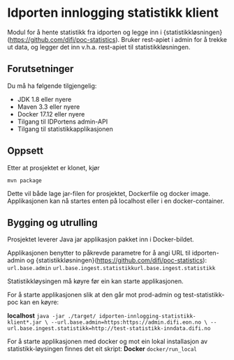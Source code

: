 # Idporten innlogging statistikk klient

Modul for å hente statistikk fra idporten og legge inn i {statistikkløsningen}(https://github.com/difi/poc-statistics).
Bruker rest-apiet i admin for å trekke ut data, og legger det inn v.h.a. rest-apiet til statistikkløsningen.

## Forutsetninger
Du må ha følgende tilgjengelig:
* JDK 1.8 eller nyere
* Maven 3.3 eller nyere
* Docker 17.12 eller nyere
* Tilgang til IDPortens admin-API
* Tilgang til statistikkapplikasjonen

## Oppsett
Etter at prosjektet er klonet, kjør

`mvn package`

Dette vil både lage jar-filen for prosjektet, Dockerfile og docker image.
Applikasjonen kan nå startes enten på localhost eller i en docker-container.

## Bygging og utrulling
Prosjektet leverer Java jar applikasjon pakket inn i Docker-bildet.

Applikasjonen benytter to påkrevde parametre for å angi URL til idporten-admin og {statistikkløsningen}(https://github.com/difi/poc-statistics):
`url.base.admin`
`url.base.ingest.statistikkurl.base.ingest.statistikk`

Statistikkløysingen må køyre før ein kan starte applikasjonen.

For å starte applikasjonen slik at den går mot prod-admin og test-statistikk-poc kan en køyre:

**localhost**
`java -jar ./target/ idporten-innlogging-statistikk-klient*.jar \
  --url.base.admin=https:https://admin.difi.eon.no \
  --url.base.ingest.statistikk=http://test-statistikk-inndata.difi.no`

For å starte applikasjonen med docker og mot ein lokal installasjon av statistikk-løysingen finnes det eit skript:
**Docker**
 `docker/run_local`